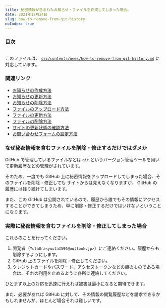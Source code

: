 ```yaml
---
title: 秘密情報が含まれたお知らせ・ファイルを作成してしまった場合。
date: 2021年12月24日
slug: how-to-remove-from-git-history
noIndex: true
---
```


### 目次

```toc

```

このファイルは、 [`src/contents/news/how-to-remove-from-git-history.md`](https://github.com/sshihci/sshihci.github.io/blob/develop/src/contents/news/how-to-remove-from-git-history.md) に対応しています。

### 関連リンク

- [お知らせの作成方法](../how-to-create-news)
- [お知らせの更新方法](../how-to-update-news)
- [お知らせの削除方法](../how-to-delete-news)
- [ファイルのアップロード方法](../how-to-upload-file)
- [ファイルの更新方法](../how-to-update-file)
- [ファイルの削除方法](../how-to-delete-file)
- [サイトの更新状態の確認方法](../how-to-check-deploy)
- [お問い合わせフォームの設定方法](../how-to-connect-contact-form)

### なぜ秘密情報を含むファイルを削除・修正するだけではダメか

GitHub で管理しているファイルなどは `git` というバージョン管理ツールを用いて更新履歴などの管理がされています。

そのため、一度でも GitHub 上に秘密情報をアップロードしてしまった場合、そのファイルを削除・修正しても サイトからは見えなくなりますが、 GitHub の履歴には残り続けてしまいます。

また、この GitHub は公開されているので、履歴から誰でもその情報にアクセスすることができてしまうため、単に削除・修正するだけではいけないということになります。

### 実際に秘密情報を含むファイルを削除・修正してしまった場合

これらのことを行ってください。

1. 開発者（`YutaUra<yuuta3594@outlook.jp>`）にご連絡ください。履歴からも削除するようにします。
2. GitHub 上のファイルを削除・修正してください。
3. クレジットカードやパスワード、アクセストークンなどの類のものである場合は、それの利用を止めるように各所に連絡してください。

ひとまず以上の対応を迅速に行えれば被害は最小になると期待できます。

また、必要があれば GitHub に対して、その情報の閲覧履歴などを請求できるかもしれませんが、ほとんど場合それは難しいです。
